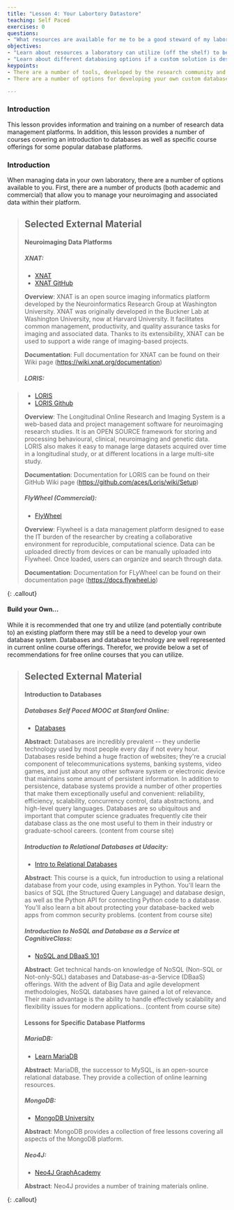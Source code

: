 ```yaml
---
title: "Lesson 4: Your Labortory Datastore"
teaching: Self Paced
exercises: 0
questions:
- "What resources are available for me to be a good steward of my laboratory's data"
objectives:
- "Learn about resources a laboratory can utilize (off the shelf) to be a good steward of their data"
- "Learn about different databasing options if a custom solution is desired"
keypoints:
- There are a number of tools, developed by the research community and also by companies, to assist in stewardship of laboratory data.
- There are a number of options for developing your own custom database solution.

---
```


### Introduction

This lesson provides information and training on a number of research data management platforms.  In addition, this lesson provides a number of courses covering an introduction to databases as well as specific course offerings for some popular database platforms.

### Introduction

When managing data in your own laboratory, there are a number of options available to you.  First, there are a number of products (both academic and commercial) that allow you to manage your neuroimaging and associated data within their platform.

> ## Selected External Material
> #### Neuroimaging Data Platforms
> ##### XNAT:
>
>   - [XNAT](https://www.xnat.org)
>   - [XNAT GitHub](https://github.com/NrgXnat)
>
> **Overview**: XNAT is an open source imaging informatics platform developed by the Neuroinformatics Research Group at Washington University. XNAT was originally developed in the Buckner Lab at Washington University, now at Harvard University. It facilitates common management, productivity, and quality assurance tasks for imaging and associated data. Thanks to its extensibility, XNAT can be used to support a wide range of imaging-based projects.
>
> **Documentation**: Full documentation for XNAT can be found on their Wiki page (https://wiki.xnat.org/documentation)
>
> ##### LORIS:

>  - [LORIS](http://www.loris.ca)
>  - [LORIS Github](https://github.com/aces/Loris)
>
> **Overview**: The Longitudinal Online Research and Imaging System is a web-based data and project management software for neuroimaging research studies. It is an OPEN SOURCE framework for storing and processing behavioural, clinical, neuroimaging and genetic data. LORIS also makes it easy to manage large datasets acquired over time in a longitudinal study, or at different locations in a large multi-site study.
>
> **Documentation**: Documentation for LORIS can be found on their GitHub Wiki page (https://github.com/aces/Loris/wiki/Setup)
>
> ##### FlyWheel (Commercial):
>  - [FlyWheel](https://flywheel.io)
>
> **Overview**: Flywheel is a data management platform designed to ease the IT burden of the researcher by creating a collaborative environment for reproducible, computational science. Data can be uploaded directly from devices or can be manually uploaded into Flywheel. Once loaded, users can organize and search through data.
>
> **Documentation**: Documentation for FLyWheel can be found on their documentation page (https://docs.flywheel.io)
>
{: .callout}

#### Build your Own...

While it is recommended that one try and utilize (and potentially contribute to) an existing platform there may still be a need to develop your own database system.  Databases and database technology are well represented in current online course offerings.  Therefor, we provide below a set of recommendations for free online courses that you can utilize.

> ## Selected External Material
> #### Introduction to Databases
> ##### Databases Self Paced MOOC at Stanford Online:
>
>   - [Databases](http://online.stanford.edu/course/databases-self-paced)
>
> **Abstract**: Databases are incredibly prevalent -- they underlie technology used by most people every day if not every hour. Databases reside behind a huge fraction of websites; they're a crucial component of telecommunications systems, banking systems, video games, and just about any other software system or electronic device that maintains some amount of persistent information. In addition to persistence, database systems provide a number of other properties that make them exceptionally useful and convenient: reliability, efficiency, scalability, concurrency control, data abstractions, and high-level query languages. Databases are so ubiquitous and important that computer science graduates frequently cite their database class as the one most useful to them in their industry or graduate-school careers. (content from course site)
>
> ##### Introduction to Relational Databases at Udacity:
>
>   - [Intro to Relational Databases](https://www.udacity.com/course/intro-to-relational-databases--ud197)
>
> **Abstract**: This course is a quick, fun introduction to using a relational database from your code, using examples in Python. You'll learn the basics of SQL (the Structured Query Language) and database design, as well as the Python API for connecting Python code to a database. You'll also learn a bit about protecting your database-backed web apps from common security problems. (content from course site)
>
> ##### Introduction to NoSQL and Database as a Service at CognitiveClass:
>
>   - [NoSQL and DBaaS 101](https://cognitiveclass.ai/courses/introduction-nosql-dbaas/)
>
> **Abstract**: Get technical hands-on knowledge of NoSQL (Non-SQL or Not-only-SQL) databases and Database-as-a-Service (DBaaS) offerings. With the advent of Big Data and agile development methodologies, NoSQL  databases have gained a lot of relevance. Their main advantage is the ability to handle effectively scalability and flexibility issues for modern applications.. (content from course site)
>
> #### Lessons for Specific Database Platforms
> ##### MariaDB:
>
>   - [Learn MariaDB](https://mariadb.org/learn/)
>
> **Abstract**: MariaDB, the successor to MySQL, is an open-source relational database.  They provide a collection of online learning resources.
>
> ##### MongoDB:
>
>   - [MongoDB University](https://university.mongodb.com)
>
> **Abstract**: MongoDB provides a collection of free lessons covering all aspects of the MongoDB platform.
>
> ##### Neo4J:
>
>   - [Neo4J GraphAcademy](https://neo4j.com/graphacademy/online-training/)
>
> **Abstract**: Neo4J provides a number of training materials online.
>
{: .callout}
